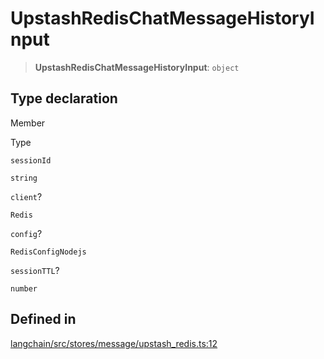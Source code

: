 UpstashRedisChatMessageHistoryInput
===================================

> **UpstashRedisChatMessageHistoryInput**: `object`

Type declaration[​](#type-declaration "Direct link to Type declaration")
------------------------------------------------------------------------

Member

Type

`sessionId`

`string`

`client`?

`Redis`

`config`?

`RedisConfigNodejs`

`sessionTTL`?

`number`

Defined in[​](#defined-in "Direct link to Defined in")
------------------------------------------------------

[langchain/src/stores/message/upstash\_redis.ts:12](https://github.com/hwchase17/langchainjs/blob/46e1734/langchain/src/stores/message/upstash_redis.ts#L12)